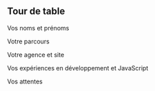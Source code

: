 ## Tour de table

Vos noms et prénoms

Votre parcours

Votre agence et site

Vos expériences en développement et JavaScript

Vos attentes
